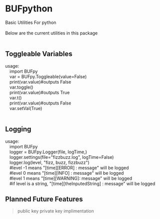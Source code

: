 # BUFpython
Basic Utilities For python<br/>
<br/>
Below are the current utilities in this package<br/>
<br/>
## Toggleable Variables<br/>
usage: <br/>
&emsp;import BUFpy<br/>
&emsp;var = BUFpy.Toggleable(value=False)<br/>
&emsp;print(var.value)#outputs False<br/>
&emsp;var.toggle()<br/>
&emsp;print(var.value)#outputs True<br/>
&emsp;var.t()<br/>
&emsp;print(var.value)#outputs False<br/>
&emsp;var.setVal(True)<br/>
<br/>
## Logging<br/>
usage:<br/>
&emsp;import BUFpy<br/>
&emsp;logger = BUFpy.Logger(file, logTime,)<br/>
&emsp;logger.settings(file="fizzbuzz.log", logTime=False)<br/>
&emsp;logger.log(level, "fizz, buzz, fizzbuzz")<br/>
&emsp;#level -1 means "[time][ERROR] : message" will be logged<br/>
&emsp;#level 0 means "[time][INFO] : message" will be logged<br/>
&emsp;#level 1 means "[time][WARNING]: message" will be logged<br/>
&emsp;#if level is a string, "[time][theInputedString] : message" will be logged<br/>
## Planned Future Features<br/>
> public key private key implimentation
